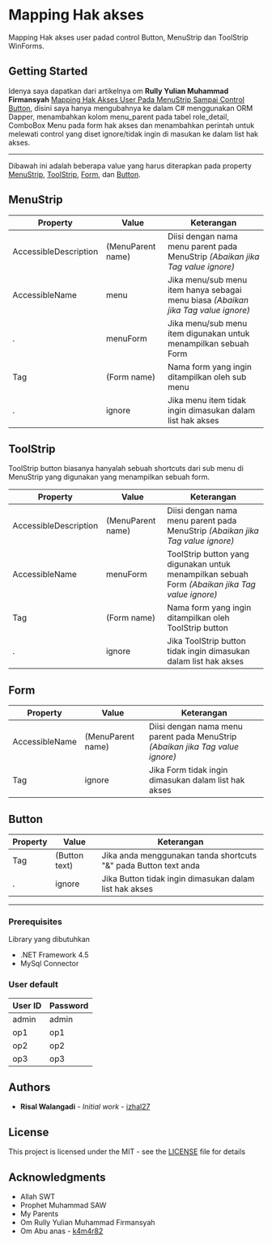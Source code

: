 # Mapping Hak akses

Mapping Hak akses user padad control Button, MenuStrip dan ToolStrip WinForms.

## Getting Started

Idenya saya dapatkan dari artikelnya om **Rully Yulian Muhammad Firmansyah** [Mapping Hak Akses User Pada MenuStrip Sampai Control Button](http://www.yulianmf.com/Mapping-Hak-Akses-User-Pada-MenuStrip-Sampai-Control-Button.aspx), disini saya hanya mengubahnya ke dalam C# menggunakan ORM Dapper, menambahkan kolom menu_parent pada tabel role_detail, ComboBox Menu pada form hak akses dan menambahkan perintah untuk melewati control yang diset ignore/tidak ingin di masukan ke dalam list hak akses.

---

Dibawah ini adalah beberapa value yang harus diterapkan pada property [MenuStrip](#menustrip "Goto menustrip"), [ToolStrip](#toolstrip "Goto toolstrip"), 
[Form](#form "Goto form"), dan [Button](#button "Goto button").  


## MenuStrip 

Property                      | Value                  | Keterangan
----------------------------- | ---------------------- | ----------------------------------------------------------------------------------
AccessibleDescription         | (MenuParent name)      | Diisi dengan nama menu parent pada MenuStrip *(Abaikan jika Tag value ignore)*
AccessibleName                | menu                   | Jika menu/sub menu item hanya sebagai menu biasa *(Abaikan jika Tag value ignore)*
.                             | menuForm               | Jika menu/sub menu item digunakan untuk menampilkan sebuah Form
Tag                           | (Form name)            | Nama form yang ingin ditampilkan oleh sub menu
.                             | ignore                 | Jika menu item tidak ingin dimasukan dalam list hak akses

## ToolStrip

ToolStrip button biasanya hanyalah sebuah shortcuts dari sub menu di MenuStrip yang digunakan yang menampilkan sebuah form.

Property                      | Value                  | Keterangan
----------------------------- | ---------------------- | -----------------------------------------------------------------------------------------------
AccessibleDescription         | (MenuParent name)      | Diisi dengan nama menu parent pada MenuStrip *(Abaikan jika Tag value ignore)*
AccessibleName                | menuForm               | ToolStrip button yang digunakan untuk menampilkan sebuah Form *(Abaikan jika Tag value ignore)*
Tag                           | (Form name)            | Nama form yang ingin ditampilkan oleh ToolStrip button 
.                             | ignore                 | Jika ToolStrip button tidak ingin dimasukan dalam list hak akses

## Form

Property                      | Value                  | Keterangan
----------------------------- | ---------------------- | ------------------------------------------------------------------------------
AccessibleName                | (MenuParent name)      | Diisi dengan nama menu parent pada MenuStrip *(Abaikan jika Tag value ignore)*
Tag                           | ignore                 | Jika Form tidak ingin dimasukan dalam list hak akses

## Button

Property                      | Value                  | Keterangan
----------------------------- | ---------------------- | ----------------------------------------------------------------
Tag                           | (Button text)          | Jika anda menggunakan tanda shortcuts "&" pada Button text anda
.                             | ignore                 | Jika Button tidak ingin dimasukan dalam list hak akses

---

### Prerequisites

Library yang dibutuhkan

* .NET Framework 4.5
* MySql Connector

### User default

User ID   | Password
--------- | --------
admin     | admin
op1       | op1
op2       | op2
op3       | op3

## Authors

* **Risal Walangadi** - *Initial work* - [izhal27](https://github.com/izhal27)

## License

This project is licensed under the MIT - see the [LICENSE](LICENSE.MD) file for details

## Acknowledgments

* Allah SWT
* Prophet Muhammad SAW
* My Parents
* Om Rully Yulian Muhammad Firmansyah
* Om Abu anas - [k4m4r82](https://github.com/k4m4r82)